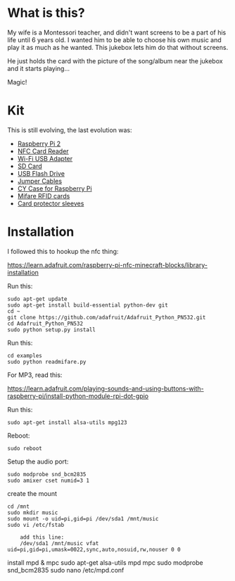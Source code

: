 What is this?
=============

My wife is a Montessori teacher, and didn't want screens to be a part of his life until 6 years old. I wanted him to be able to choose his own music and play it as much as he wanted. This jukebox lets him do that without screens.

He just holds the card with the picture of the song/album near the jukebox and it starts playing...

Magic!

Kit
===

This is still evolving, the last evolution was:

* [Raspberry Pi 2](http://www.amazon.com/gp/product/B00T2U7R7I?psc=1&redirect=true&ref_=oh_aui_detailpage_o07_s00)
* [NFC Card Reader](http://www.amazon.com/gp/product/B00E0ODLWQ?psc=1&redirect=true&ref_=oh_aui_detailpage_o07_s00)
* [Wi-Fi USB Adapter](http://www.amazon.com/gp/product/B003MTTJOY?psc=1&redirect=true&ref_=oh_aui_detailpage_o07_s00)
* [SD Card](http://www.amazon.com/gp/product/B00M55C0LK?psc=1&redirect=true&ref_=oh_aui_detailpage_o07_s00)
* [USB Flash Drive](http://www.amazon.com/gp/product/B005FYNSZA?psc=1&redirect=true&ref_=oh_aui_detailpage_o08_s00)
* [Jumper Cables](http://www.amazon.com/gp/product/B00D7SCMZ8?psc=1&redirect=true&ref_=oh_aui_detailpage_o08_s00)
* [CY Case for Raspberry Pi](http://www.amazon.com/gp/product/B00P2V8ZGI?psc=1&redirect=true&ref_=oh_aui_detailpage_o02_s00)
* [Mifare RFID cards](http://www.amazon.com/gp/product/B00NN6UTKY?psc=1&redirect=true&ref_=oh_aui_detailpage_o06_s00)
* [Card protector sleeves](http://www.amazon.com/gp/product/B00B7TUIFA?psc=1&redirect=true&ref_=oh_aui_detailpage_o04_s00)

Installation
============

I followed this to hookup the nfc thing:

https://learn.adafruit.com/raspberry-pi-nfc-minecraft-blocks/library-installation

Run this:

    sudo apt-get update
    sudo apt-get install build-essential python-dev git
    cd ~
    git clone https://github.com/adafruit/Adafruit_Python_PN532.git
    cd Adafruit_Python_PN532
    sudo python setup.py install

Run this:

    cd examples
    sudo python readmifare.py

For MP3, read this:

https://learn.adafruit.com/playing-sounds-and-using-buttons-with-raspberry-pi/install-python-module-rpi-dot-gpio

Run this: 

    sudo apt-get install alsa-utils mpg123

Reboot:

    sudo reboot

Setup the audio port:

    sudo modprobe snd_bcm2835
    sudo amixer cset numid=3 1

create the mount

    cd /mnt
    sudo mkdir music
    sudo mount -o uid=pi,gid=pi /dev/sda1 /mnt/music
    sudo vi /etc/fstab

        add this line:
        /dev/sda1 /mnt/music vfat uid=pi,gid=pi,umask=0022,sync,auto,nosuid,rw,nouser 0 0

install mpd & mpc
    sudo apt-get alsa-utils mpd mpc
    sudo modprobe snd_bcm2835
    sudo nano /etc/mpd.conf
